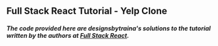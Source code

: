 ## Full Stack React Tutorial - Yelp Clone

##### The code provided here are designsbytraina's solutions to the tutorial written by the authors at [Full Stack React](https://www.fullstackreact.com/articles/react-tutorial-cloning-yelp/).
